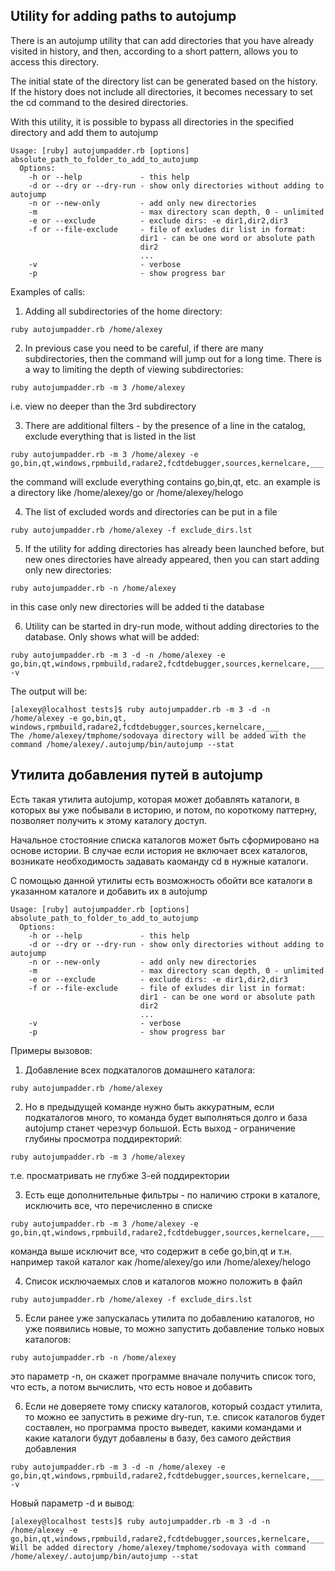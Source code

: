 ## Utility for adding paths to autojump

There is an autojump utility that can add directories that you have already visited in history, and then, according to a short pattern, allows you to access this directory.

The initial state of the directory list can be generated based on the history. If the history does not include all directories, it becomes necessary to set the cd command to the desired directories.

With this utility, it is possible to bypass all directories in the specified directory and add them to autojump

```
Usage: [ruby] autojumpadder.rb [options] absolute_path_to_folder_to_add_to_autojump
  Options:
    -h or --help             - this help
    -d or --dry or --dry-run - show only directories without adding to autojump
    -n or --new-only         - add only new directories
    -m                       - max directory scan depth, 0 - unlimited
    -e or --exclude          - exclude dirs: -e dir1,dir2,dir3
    -f or --file-exclude     - file of exludes dir list in format:
                             dir1 - can be one word or absolute path
                             dir2
                             ...
    -v                       - verbose
    -p                       - show progress bar
```

Examples of calls:

1. Adding all subdirectories of the home directory:

```
ruby autojumpadder.rb /home/alexey
```

2. In previous case you need to be careful, if there are many subdirectories, then the command will jump out for a long time. There is a way to limiting the depth of viewing subdirectories:
```
ruby autojumpadder.rb -m 3 /home/alexey
```
i.e. view no deeper than the 3rd subdirectory

3. There are additional filters - by the presence of a line in the catalog, exclude everything that is listed in the list
```
ruby autojumpadder.rb -m 3 /home/alexey -e go,bin,qt,windows,rpmbuild,radare2,fcdtdebugger,sources,kernelcare,___
```

the command will exclude everything contains go,bin,qt, etc. an example is a directory like /home/alexey/go or /home/alexey/helogo

4. The list of excluded words and directories can be put in a file
```
ruby autojumpadder.rb /home/alexey -f exclude_dirs.lst
```

5. If the utility for adding directories has already been launched before, but new ones directories have already appeared, then you can start adding only new directories:
```
ruby autojumpadder.rb -n /home/alexey
```
in this case only new directories will be added ti the database

6. Utility can be started in dry-run mode, without adding directories to the database. Only shows what will be added:
```
ruby autojumpadder.rb -m 3 -d -n /home/alexey -e go,bin,qt,windows,rpmbuild,radare2,fcdtdebugger,sources,kernelcare,___ -v
```
The output will be:
```
[alexey@localhost tests]$ ruby autojumpadder.rb -m 3 -d -n /home/alexey -e go,bin,qt, windows,rpmbuild,radare2,fcdtdebugger,sources,kernelcare,___
The /home/alexey/tmphome/sodovaya directory will be added with the command /home/alexey/.autojump/bin/autojump --stat
```

## Утилита добавления путей в autojump 

Есть такая утилита autojump, которая может добавлять каталоги, в которых вы уже побывали в историю, и потом, по короткому паттерну, позволяет получить к этому каталогу доступ.

Начальное стостояние списка каталогов может быть сформировано на основе истории. В случае если история не включает всех каталогов, возникате необходимость задавать каоманду cd в нужные каталоги.

С помощью данной утилиты есть возможность обойти все каталоги в указанном каталоге и добавить их в autojump

```
Usage: [ruby] autojumpadder.rb [options] absolute_path_to_folder_to_add_to_autojump
  Options:
    -h or --help             - this help
    -d or --dry or --dry-run - show only directories without adding to autojump
    -n or --new-only         - add only new directories
    -m                       - max directory scan depth, 0 - unlimited
    -e or --exclude          - exclude dirs: -e dir1,dir2,dir3
    -f or --file-exclude     - file of exludes dir list in format:
                             dir1 - can be one word or absolute path
                             dir2
                             ...
    -v                       - verbose
    -p                       - show progress bar
```

Примеры вызовов:

1. Добавление всех подкаталогов домашнего каталога:

```
ruby autojumpadder.rb /home/alexey
```

2. Но в предыдущей команде нужно быть аккуратным, если подкаталогов много, то команда будет выполняться долго и база autojump станет черезчур большой. Есть выход - ограничение глубины просмотра поддиректорий:
```
ruby autojumpadder.rb -m 3 /home/alexey
```
т.е. просматривать не глубже 3-ей поддиректории

3. Есть еще дополнительные фильтры - по наличию строки в каталоге, исключить все, что перечисленно в списке
```
ruby autojumpadder.rb -m 3 /home/alexey -e go,bin,qt,windows,rpmbuild,radare2,fcdtdebugger,sources,kernelcare,___
```

команда выше исключит все, что содержит в себе go,bin,qt и т.н. например такой каталог как /home/alexey/go или /home/alexey/helogo

4. Список исключаемых слов и каталогов можно положить в файл
```
ruby autojumpadder.rb /home/alexey -f exclude_dirs.lst
```

5. Если ранее уже запускалась утилита по добавлению каталогов, но уже появились новые, то можно запустить добавление только новых каталогов:
```
ruby autojumpadder.rb -n /home/alexey
```
это параметр -n, он скажет программе вначале получить список того, что есть, а потом вычислить, что есть новое и добавить

6. Если не доверяете тому списку каталогов, который создаст утилита, то можно ее запустить в режиме dry-run, т.е. список каталогов будет составлен, но программа просто выведет, какими командами и какие каталоги будут добавлены в базу, без самого действия добавления
```
ruby autojumpadder.rb -m 3 -d -n /home/alexey -e go,bin,qt,windows,rpmbuild,radare2,fcdtdebugger,sources,kernelcare,___ -v
```
Новый параметр -d и вывод:
```
[alexey@localhost tests]$ ruby autojumpadder.rb -m 3 -d -n /home/alexey -e go,bin,qt,windows,rpmbuild,radare2,fcdtdebugger,sources,kernelcare,___
Will be added directory /home/alexey/tmphome/sodovaya with command /home/alexey/.autojump/bin/autojump --stat
```
